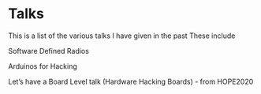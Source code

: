 # Talks

This is a list of the various talks I have given in the past
These include

Software Defined Radios

Arduinos for Hacking

Let’s have a Board Level talk (Hardware Hacking Boards) - from HOPE2020

